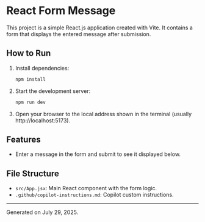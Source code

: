 
# React Form Message

This project is a simple React.js application created with Vite. It contains a form that displays the entered message after submission.

## How to Run

1. Install dependencies:
   ```powershell
   npm install
   ```
2. Start the development server:
   ```powershell
   npm run dev
   ```
3. Open your browser to the local address shown in the terminal (usually http://localhost:5173).

## Features
- Enter a message in the form and submit to see it displayed below.

## File Structure
- `src/App.jsx`: Main React component with the form logic.
- `.github/copilot-instructions.md`: Copilot custom instructions.

---
Generated on July 29, 2025.

